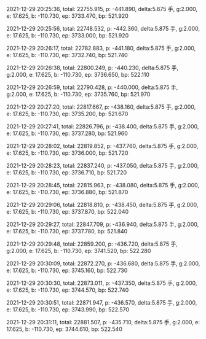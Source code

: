 2021-12-29 20:25:36, total: 22755.915, p: -441.890, delta:5.875 手, g:2.000, e: 17.625, b: -110.730, ep: 3733.470, bp: 521.920

2021-12-29 20:25:56, total: 22748.532, p: -442.360, delta:5.875 手, g:2.000, e: 17.625, b: -110.730, ep: 3733.000, bp: 521.920

2021-12-29 20:26:17, total: 22782.883, p: -441.180, delta:5.875 手, g:2.000, e: 17.625, b: -110.730, ep: 3732.740, bp: 521.740

2021-12-29 20:26:38, total: 22800.249, p: -440.230, delta:5.875 手, g:2.000, e: 17.625, b: -110.730, ep: 3736.650, bp: 522.110

2021-12-29 20:26:59, total: 22790.428, p: -440.000, delta:5.875 手, g:2.000, e: 17.625, b: -110.730, ep: 3735.760, bp: 521.970

2021-12-29 20:27:20, total: 22817.667, p: -438.160, delta:5.875 手, g:2.000, e: 17.625, b: -110.730, ep: 3735.200, bp: 521.670

2021-12-29 20:27:41, total: 22826.796, p: -438.400, delta:5.875 手, g:2.000, e: 17.625, b: -110.730, ep: 3737.280, bp: 521.960

2021-12-29 20:28:02, total: 22819.852, p: -437.760, delta:5.875 手, g:2.000, e: 17.625, b: -110.730, ep: 3736.000, bp: 521.720

2021-12-29 20:28:23, total: 22837.240, p: -437.050, delta:5.875 手, g:2.000, e: 17.625, b: -110.730, ep: 3736.710, bp: 521.720

2021-12-29 20:28:45, total: 22815.963, p: -438.080, delta:5.875 手, g:2.000, e: 17.625, b: -110.730, ep: 3736.880, bp: 521.870

2021-12-29 20:29:06, total: 22818.810, p: -438.450, delta:5.875 手, g:2.000, e: 17.625, b: -110.730, ep: 3737.870, bp: 522.040

2021-12-29 20:29:27, total: 22847.709, p: -436.940, delta:5.875 手, g:2.000, e: 17.625, b: -110.730, ep: 3737.780, bp: 521.840

2021-12-29 20:29:48, total: 22859.200, p: -436.720, delta:5.875 手, g:2.000, e: 17.625, b: -110.730, ep: 3741.520, bp: 522.280

2021-12-29 20:30:09, total: 22872.270, p: -436.680, delta:5.875 手, g:2.000, e: 17.625, b: -110.730, ep: 3745.160, bp: 522.730

2021-12-29 20:30:30, total: 22873.011, p: -437.350, delta:5.875 手, g:2.000, e: 17.625, b: -110.730, ep: 3744.570, bp: 522.740

2021-12-29 20:30:51, total: 22871.947, p: -436.570, delta:5.875 手, g:2.000, e: 17.625, b: -110.730, ep: 3743.990, bp: 522.570

2021-12-29 20:31:11, total: 22881.507, p: -435.710, delta:5.875 手, g:2.000, e: 17.625, b: -110.730, ep: 3744.610, bp: 522.540